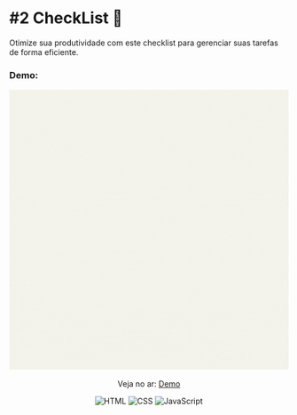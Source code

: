 #  #2 CheckList 📝
Otimize sua produtividade com este checklist para gerenciar suas tarefas de forma eficiente.

### Demo:

<p align="center">
  <img src="assets/demo/demo.gif" alt="checklist-demo" />  
</p>

<p align="center">
 Veja no ar: <a href="https://seuchecklist.netlify.app/">Demo</a>
</p>

<p align="center">
  <img src="https://img.shields.io/badge/HTML5-E34F26?style=for-the-badge&logo=html5&logoColor=white" alt="HTML">
  <img src="https://img.shields.io/badge/CSS3-1572B6?style=for-the-badge&logo=css3&logoColor=white" alt="CSS">
  <img src="https://img.shields.io/badge/JavaScript-F7DF1E?style=for-the-badge&logo=javascript&logoColor=black" alt="JavaScript">
</p>
